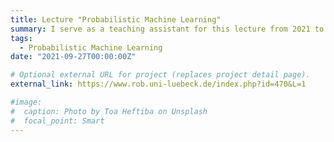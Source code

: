 ```yaml
---
title: Lecture "Probabilistic Machine Learning" 
summary: I serve as a teaching assistant for this lecture from 2021 to 2023, and present exercise solutions of theretical questions and programming tasks. 
tags:
  - Probabilistic Machine Learning
date: "2021-09-27T00:00:00Z"

# Optional external URL for project (replaces project detail page).
external_link: https://www.rob.uni-luebeck.de/index.php?id=470&L=1

#image:
#  caption: Photo by Toa Heftiba on Unsplash
#  focal_point: Smart
---
```

